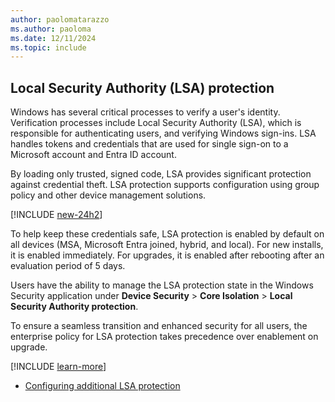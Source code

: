 ```yaml
---
author: paolomatarazzo
ms.author: paoloma
ms.date: 12/11/2024
ms.topic: include
---
```


## Local Security Authority (LSA) protection

Windows has several critical processes to verify a user's identity. Verification processes include Local Security Authority (LSA), which is responsible for authenticating users, and verifying Windows sign-ins. LSA handles tokens and credentials that are used for single sign-on to a Microsoft account and Entra ID account.

By loading only trusted, signed code, LSA provides significant protection against credential theft. LSA protection supports configuration using group policy and other device management solutions.

[!INCLUDE [new-24h2](new-24h2.md)]

To help keep these credentials safe, LSA protection is enabled by default on all devices (MSA, Microsoft Entra joined, hybrid, and local). For new installs, it is enabled immediately. For upgrades, it is enabled after rebooting after an evaluation period of 5 days.

Users have the ability to manage the LSA protection state in the Windows Security application under **Device Security** > **Core Isolation** > **Local Security Authority protection**.

To ensure a seamless transition and enhanced security for all users, the enterprise policy for LSA protection takes precedence over enablement on upgrade.

[!INCLUDE [learn-more](learn-more.md)]

- [Configuring additional LSA protection](/windows-server/security/credentials-protection-and-management/configuring-additional-lsa-protection)
